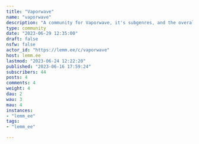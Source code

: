 ```yaml
---
title: "Vaporwave" 
name: "vaporwave"
description: "A community for Vaporwave, it's subgenres, and the overall aesthetic (art, pictures, fashion)"
type: community
date: "2023-06-29 12:35:00"
draft: false
nsfw: false
actor_id: "https://lemm.ee/c/vaporwave"
host: lemm.ee
lastmod: "2023-06-24 12:22:20"
published: "2023-06-16 17:59:24"
subscribers: 44
posts: 4
comments: 4
weight: 4
dau: 2
wau: 3
mau: 4
instances:
- "lemm_ee"
tags: 
- "lemm_ee"

---
```

